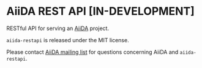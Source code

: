 
# AiiDA REST API [IN-DEVELOPMENT]

RESTful API for serving an [AiiDA] project.

`aiida-restapi` is released under the MIT license.

Please contact [AiiDA mailing list](http://www.aiida.net/mailing-list/) for questions concerning AiiDA and `aiida-restapi`.

[AiiDA]: http://www.aiida.net

```{tableofcontents}
```
